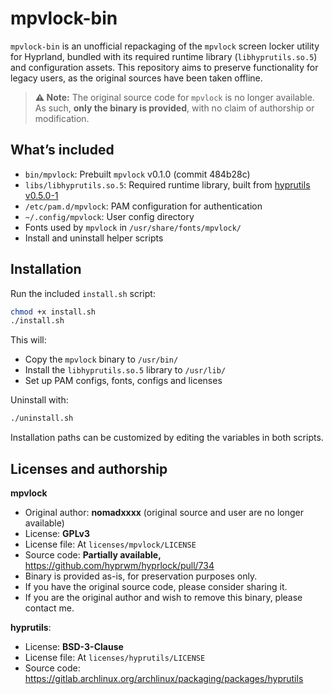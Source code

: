# mpvlock-bin

`mpvlock-bin` is an unofficial repackaging of the `mpvlock` screen locker utility for Hyprland, bundled with its required runtime library (`libhyprutils.so.5`) and configuration assets. This repository aims to preserve functionality for legacy users, as the original sources have been taken offline.

> **⚠️ Note:** The original source code for `mpvlock` is no longer available. As such, **only the binary is provided**, with no claim of authorship or modification.

## What’s included

- `bin/mpvlock`: Prebuilt `mpvlock` v0.1.0 (commit 484b28c)
- `libs/libhyprutils.so.5`: Required runtime library, built from [hyprutils v0.5.0-1](https://gitlab.archlinux.org/archlinux/packaging/packages/hyprutils)
- `/etc/pam.d/mpvlock`: PAM configuration for authentication
- `~/.config/mpvlock`: User config directory
- Fonts used by `mpvlock` in `/usr/share/fonts/mpvlock/`
- Install and uninstall helper scripts

## Installation

Run the included `install.sh` script:

```bash
chmod +x install.sh
./install.sh
```

This will:
- Copy the `mpvlock` binary to `/usr/bin/`
- Install the `libhyprutils.so.5` library to `/usr/lib/`
- Set up PAM configs, fonts, configs and licenses

Uninstall with:

```bash
./uninstall.sh
```

Installation paths can be customized by editing the variables in both scripts.

## Licenses and authorship

**mpvlock**
- Original author: **nomadxxxx** (original source and user are no longer available)
- License: **GPLv3**
- License file: At `licenses/mpvlock/LICENSE`
- Source code: **Partially available,** https://github.com/hyprwm/hyprlock/pull/734
- Binary is provided as-is, for preservation purposes only.
- If you have the original source code, please consider sharing it.
- If you are the original author and wish to remove this binary, please contact me.

**hyprutils**:
- License: **BSD-3-Clause**
- License file: At `licenses/hyprutils/LICENSE`
- Source code: https://gitlab.archlinux.org/archlinux/packaging/packages/hyprutils

